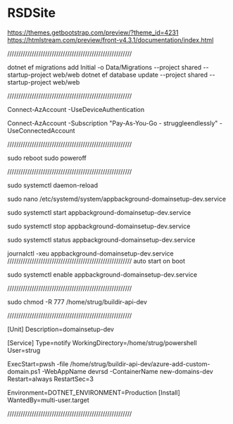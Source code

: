 # RSDSite

https://themes.getbootstrap.com/preview/?theme_id=4231
https://htmlstream.com/preview/front-v4.3.1/documentation/index.html

////////////////////////////////////////////////////////

dotnet ef migrations add Initial -o Data/Migrations --project shared --startup-project web/web
dotnet ef database update --project shared --startup-project web/web

////////////////////////////////////////////////////////

Connect-AzAccount -UseDeviceAuthentication

Connect-AzAccount -Subscription "Pay-As-You-Go - struggleendlessly"
-UseConnectedAccount 

////////////////////////////////////////////////////////

 sudo reboot
 sudo poweroff

////////////////////////////////////////////////////////

sudo systemctl daemon-reload

sudo nano /etc/systemd/system/appbackground-domainsetup-dev.service

sudo systemctl start appbackground-domainsetup-dev.service

sudo systemctl stop appbackground-domainsetup-dev.service

sudo systemctl status appbackground-domainsetup-dev.service

journalctl -xeu appbackground-domainsetup-dev.service
//////////////////////////////////////////////////////// auto start on boot

sudo systemctl enable appbackground-domainsetup-dev.service

////////////////////////////////////////////////////////

sudo chmod -R 777 /home/strug/buildir-api-dev

////////////////////////////////////////////////////////

[Unit]
Description=domainsetup-dev 

[Service]
Type=notify
WorkingDirectory=/home/strug/powershell
User=strug

ExecStart=pwsh -file /home/strug/buildir-api-dev/azure-add-custom-domain.ps1 -WebAppName devrsd -ContainerName new-domains-dev
Restart=always
RestartSec=3

Environment=DOTNET_ENVIRONMENT=Production
[Install]
WantedBy=multi-user.target

////////////////////////////////////////////////////////

